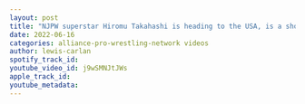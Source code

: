 ```yaml
---
layout: post
title: "NJPW superstar Hiromu Takahashi is heading to the USA, is a showdown w/ Impact's Ace Austin coming?"
date: 2022-06-16
categories: alliance-pro-wrestling-network videos
author: lewis-carlan
spotify_track_id: 
youtube_video_id: j9wSMNJtJWs
apple_track_id: 
youtube_metadata: 
---
```

